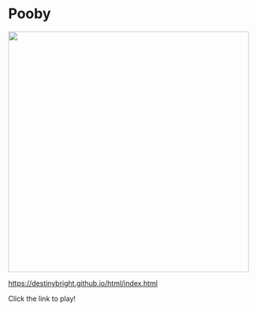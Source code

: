 # Pooby

<img src="https://destinybright.com/images/pooby.png" width="488">

https://destinybright.github.io/html/index.html

Click the link to play!
